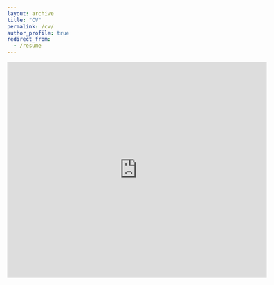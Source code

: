 ```yaml
---
layout: archive
title: "CV"
permalink: /cv/
author_profile: true
redirect_from:
  - /resume
---
```

<embed src="https://alpkant.github.io/files/alperen_kantarci_resume.pdf" type="application/pdf" width="600px" height="500px" />
